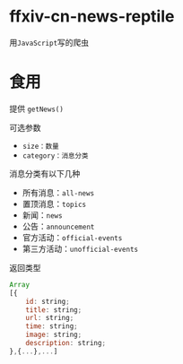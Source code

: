 # **ffxiv-cn-news-reptile**

用`JavaScript`写的爬虫

# 食用

提供
`getNews()`

可选参数
- `size：数量`
- `category：消息分类`

消息分类有以下几种
- 所有消息：`all-news`
- 置顶消息：`topics`
- 新闻：`news`
- 公告：`announcement`
- 官方活动：`official-events`
- 第三方活动：`unofficial-events`

返回类型

```javascript
Array
[{
    id: string;
    title: string;
    url: string;
    time: string;
    image: string;
    description: string;
},{...},...]
```